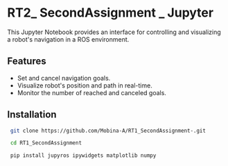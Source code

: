 # RT2_ SecondAssignment _ Jupyter

This Jupyter Notebook provides an interface for controlling and visualizing a robot's navigation in a ROS environment.

## Features

* Set and cancel navigation goals.
* Visualize robot's position and path in real-time.
* Monitor the number of reached and canceled goals.

## Installation

```bash
 git clone https://github.com/Mobina-A/RT1_SecondAssignment-.git
```

```bash
 cd RT1_SecondAssignment
```

```bash
 pip install jupyros ipywidgets matplotlib numpy
```







